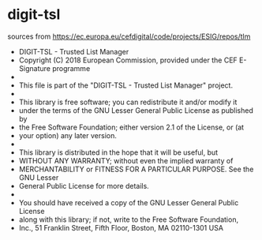 # digit-tsl
sources from https://ec.europa.eu/cefdigital/code/projects/ESIG/repos/tlm


 * DIGIT-TSL - Trusted List Manager
 * Copyright (C) 2018 European Commission, provided under the CEF E-Signature programme
 *  
 * This file is part of the "DIGIT-TSL - Trusted List Manager" project.
 *  
 * This library is free software; you can redistribute it and/or modify it
 * under the terms of the GNU Lesser General Public License as published by
 * the Free Software Foundation; either version 2.1 of the License, or (at
 * your option) any later version.
 *  
 * This library is distributed in the hope that it will be useful, but
 * WITHOUT ANY WARRANTY; without even the implied warranty of
 * MERCHANTABILITY or FITNESS FOR A PARTICULAR PURPOSE.  See the GNU Lesser
 * General Public License for more details.
 * 
 * You should have received a copy of the GNU Lesser General Public License
 * along with this library; if not, write to the Free Software Foundation,
 * Inc., 51 Franklin Street, Fifth Floor, Boston, MA 02110-1301 USA

